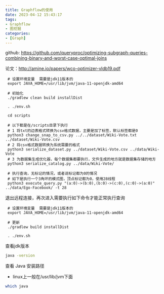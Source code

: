 ```yaml
---
title: Graphflow的使用
date: 2023-04-12 15:43:17
tags:
- Graphflow
- 图挖掘
categories:
- [Graph]
---
```


github: https://github.com/queryproc/optimizing-subgraph-queries-combining-binary-and-worst-case-optimal-joins

论文：http://amine.io/papers/wco-optimizer-vldb19.pdf



```shell
 # 设置环境变量  需要是jdk11版本的
 export JAVA_HOME=/usr/lib/jvm/java-11-openjdk-amd64

 # 初始化
 ./gradlew clean build installDist
 
 . ./env.sh
 
 cd scripts

 # 以下都是在/scripts目录下执行
 # 1 将txt的边表格式转换为csv格式数据，主要是加了标签，默认标签都是0
 python3 change_snap_to_csv.py ../../dataset/Wiki-Vote.txt ../dataset/Wiki-Vote.csv
 # 2 将csv格式数据转换为系统需要的格式
 python3 serialize_dataset.py ../dataset/Wiki-Vote.csv ../data/Wiki-Vote
 # 3 为数据集生成优化器，每个数据集都要执行，文件生成的地方就是数据集存储的地方
 python3 serialize_catalog.py ../data/Wiki-Vote/
 
 # 执行查询，无标记的情况，或者说标记都为0的情况
 # 如下是执行一个3角环的模式图，顶点标记都为0，使用28线程
 python3 execute_query.py "(a:0)->(b:0),(b:0)->(c:0),(c:0)->(a:0)" ../data/Ego-Facebook/ -t 28
```

退出远程连接，再次进入需要执行如下命令才能正常执行查询

```shell
 # 设置环境变量  需要是jdk11版本的
 export JAVA_HOME=/usr/lib/jvm/java-11-openjdk-amd64

 # 更新
 ./gradlew build installDist
 
 . ./env.sh
```



查看jdk版本

```sh
java -version
```

查看 Java 安装路径

* linux上一般在/usr/lib/jvm下面

```sh
which java
```

